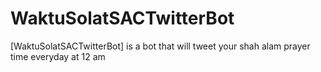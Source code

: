 # WaktuSolatSACTwitterBot
[WaktuSolatSACTwitterBot] is a bot that will tweet your shah alam prayer time everyday at 12 am 
